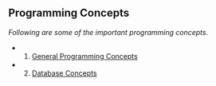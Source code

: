 ## Programming Concepts
*Following are some of the important programming concepts.*



* 1. [General Programming Concepts](general.md)


* 2. [Database Concepts](database.md)
